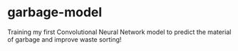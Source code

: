 # garbage-model
Training my first Convolutional Neural Network model to predict the material of garbage and improve waste sorting!
